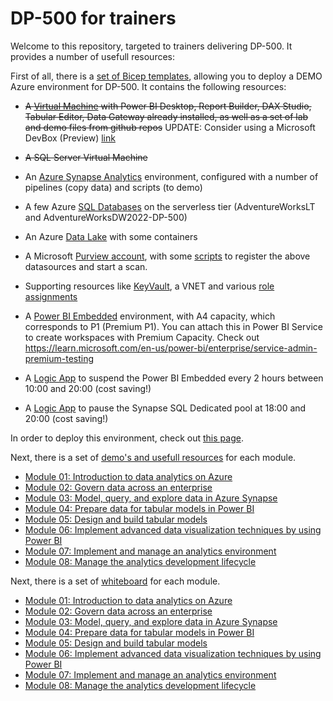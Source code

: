 # DP-500 for trainers

Welcome to this repository, targeted to trainers delivering DP-500. It provides a number of usefull resources:

First of all, there is a [set of Bicep templates](/automation/readme.md), allowing you to deploy a DEMO Azure environment for DP-500. It contains the following resources:

- ~~A [Virtual Machine](/automation/infra.bicep) with Power BI Desktop, Report Builder, DAX Studio, Tabular Editor, Data Gateway already installed, as well as a set of lab and demo files from github repos~~ UPDATE: Consider using a Microsoft DevBox (Preview) [link](https://learn.microsoft.com/en-us/azure/dev-box/quickstart-configure-dev-box-service?tabs=AzureADJoin)
- ~~A SQL Server Virtual Machine~~

- An [Azure Synapse Analytics](/automation/synapse.bicep) environment, configured with a number of pipelines (copy data) and scripts (to demo)
- A few Azure [SQL Databases](/automation/sql.bicep) on the serverless tier (AdventureWorksLT and AdventureWorksDW2022-DP-500)
- An Azure [Data Lake](/automation/datalake.bicep) with some containers
- A Microsoft [Purview account](/automation/purview.bicep), with some [scripts](/scripts/purview.ps1) to register the above datasources and start a scan. 
- Supporting resources like [KeyVault](/automation/keyvault.bicep), a VNET and various [role assignments](/automation/permissions.bicep)
- A [Power BI Embedded](/automation/powerbiembedded.bicep) environment, with A4 capacity, which corresponds to P1 (Premium P1). You can attach this in Power BI Service to create workspaces with Premium Capacity. Check out https://learn.microsoft.com/en-us/power-bi/enterprise/service-admin-premium-testing
- A [Logic App](/automation/logicapp-pause-resources.bicep) to suspend the Power BI Embedded every 2 hours between 10:00 and 20:00 (cost saving!)
- A [Logic App](/automation/logicapp-pause-resources.bicep) to pause the Synapse SQL Dedicated pool at 18:00 and 20:00 (cost saving!)

In order to deploy this environment, check out [this page](/automation/readme.md).

Next, there is a set of [demo's and usefull resources](/demo/readme.md) for each module.

- [Module 01: Introduction to data analytics on Azure](/demo/Module-01-Introduction.md)
- [Module 02: Govern data across an enterprise](/demo/Module-02-Govern-data-accross-an-enterprise.md)
- [Module 03: Model, query, and explore data in Azure Synapse](/demo/Module-03-Model-query-and-explore-data-in-Azure-Synapse.md)
- [Module 04: Prepare data for tabular models in Power BI](/demo/Module-04-Prepare-data-for-tabular-models-in-Power-BI.md)
- [Module 05: Design and build tabular models](/demo/Module-05-Design-and-build-tabular-models.md)
- [Module 06: Implement advanced data visualization techniques by using Power BI](/demo/Module-06-Implement-advanced-data-visualization-techniques-by-using-Power-BI.md)
- [Module 07: Implement and manage an analytics environment](/demo/Module-07-Implement-and-manage-an-analytics-environment.md)
- [Module 08: Manage the analytics development lifecycle](/demo/Module-08-Manage-the-analytics-development-lifecycle.md)

Next, there is a set of [whiteboard](/whiteboards/readme.md) for each module.

- [Module 01: Introduction to data analytics on Azure](/whiteboards/Module-01-Introduction.md)
- [Module 02: Govern data across an enterprise](/whiteboards/Module-02-Govern-data-accross-an-enterprise.md)
- [Module 03: Model, query, and explore data in Azure Synapse](/whiteboards/Module-03-Model-query-and-explore-data-in-Azure-Synapse.md)
- [Module 04: Prepare data for tabular models in Power BI](/whiteboards/Module-04-Prepare-data-for-tabular-models-in-Power-BI.md)
- [Module 05: Design and build tabular models](/whiteboards/Module-05-Design-and-build-tabular-models.md)
- [Module 06: Implement advanced data visualization techniques by using Power BI](/whiteboards/Module-06-Implement-advanced-data-visualization-techniques-by-using-Power-BI.md)
- [Module 07: Implement and manage an analytics environment](/whiteboards/Module-07-Implement-and-manage-an-analytics-environment.md)
- [Module 08: Manage the analytics development lifecycle](/whiteboards/Module-08-Manage-the-analytics-development-lifecycle.md)
